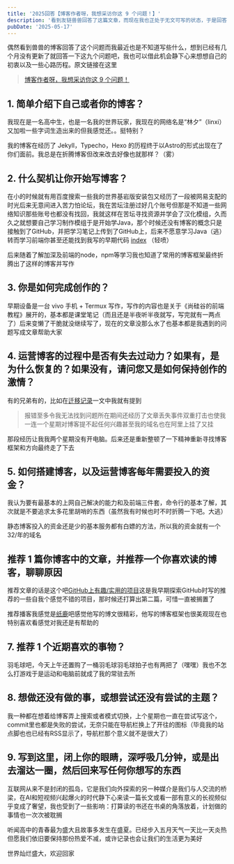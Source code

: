 ```yaml
---
title: '2025回答【博客作者呀，我想采访你这 9 个问题！】'
description: '看到友链兽兽回答了这篇文章，而现在我也正处于无文可写的状态，于是回答一下这九个问题'
pubDate: '2025-05-17'
---
```


偶然看到兽兽的博客回答了这个问题而我最近也是不知道写些什么，想到已经有几个月没有更新了就回答一下这九个问题吧，我也可以借此机会静下心来想想自己的初衷以及一些心路历程。原文链接在这里
> [博客作者呀，我想采访你这 9 个问题！](https://anotherdayu.com/2024/5962/)

## 1. 简单介绍下自己或者你的博客？

我现在是一名高中生，也是一名我的世界玩家，我现在的网络名是“林夕”（linxi）又加啦一些字词生造出来的但我感觉还。。挺特别？

我的博客在经历了 Jekyll，Typecho，Hexo 的历程终于以Astro的形式出现在了你们面前。我总是在折腾博客但改来改去好像也就那样？（雾）

## 2. 什么契机让你开始写博客？

在小的时候就有用百度搜索一些我的世界基岩版安装包又经历了一段被网易支配的时光后来无意间进入苦力怕论坛，我在苦坛注册过好几个账号但那是不知道一些网络知识那些账号也都没有找回，我就这样在苦坛寻找资源并学会了汉化模组，久而久之就想要自己学习制作模组于是开始学Java，那个时候还没有博客的概念只是接触到了GitHub，并把学习笔记上传到了GitHub上，后来不愿意学习Java（逃）转而学习前端你甚至还能找到我写的早期代码 [index](https://www.linexic.top/code/index.html) （轻喷）

后来随着了解加深及前端的node，npm等学习我也知道了常用的博客框架最终折腾出了这样的博客并写作

## 3. 你是如何完成创作的？

早期设备是一台 vivo 手机 + Termux 写作，写作的内容也是关于《尚硅谷的前端教程》展开的，基本都是课堂笔记（而且还是半夜听半夜就写，写完就有一两点了）后来变懒了干脆就没继续写了，现在的文章没那么水了也基本都是我遇到的问题写成文章帮助大家

## 4. 运营博客的过程中是否有失去过动力？如果有，是为什么恢复的？如果没有，请问您又是如何保持创作的激情？

有的兄弟有的，比如在[迁移记录](https://www.linexic.top/post/qian-yi-ji-lu/)一文中我就有提到
> 报错至多令我无法找到问题所在期间还经历了文章丢失事件双重打击也使我一连一个星期对博客提不起任何兴趣甚至我的域名也在阿里上挂了又挂

那段经历让我我两个星期没有开电脑。后来还是重新整顿了一下精神重新寻找博客框架和方向最终走了下去

## 5. 如何搭建博客，以及运营博客每年需要投入的资金？

我认为要有最基本的上网自己解决的能力和及前端三件套，命令行的基本了解，其次就是不要追求太多花里胡哨的东西（虽然我有时候也时不时折腾一下吧。大逃）

静态博客投入的资金还是少的基本服务都有白嫖的方法，所以我的资金就有一个32/年的域名

## 推荐 1 篇你博客中的文章，并推荐一个你喜欢读的博客，聊聊原因

推荐文章的话是这个吧[GitHub上有趣/实用的项目](https://www.linexic.top/post/github-stear/)这是我早期探索GitHub时写的推荐的一些自我个感觉不错的项目，那时候还打算出第二篇，可惜一直被搁置了

推荐播客我感觉是[纸鹿](https://blog.zhilu.cyou/)吧感觉他写的博文很精彩，他写的博客框架也很美观现在也特别喜欢看感觉对我还是有帮助的

## 7. 推荐 1 个近期喜欢的事物？

羽毛球吧，今天上午还置购了一桶羽毛球羽毛球拍子也有两把了（嘿嘿）我也不怎么打游戏于是运动和电脑前就成了我的常驻去所

## 8. 想做还没有做的事，或想尝试还没有尝试的主题？

我一种都在想着给博客弄上搜索或者模式切换，上个星期也一直在尝试写这个，commit里也都是失败的尝试，无奈只能在导航栏换上了开往的图标（毕竟我的站点脚也也已经有RSS显示了，导航栏那个意义就不是很大了）

## 9. 写到这里，闭上你的眼睛，深呼吸几分钟，或是出去溜达一圈，然后回来写任何你想写的东西

互联网从来不是封闭的孤岛，它是我们向外探索的另一种媒介是我们与人交流的桥梁，在AI和短视频兴起爆火的时代静下心来读一篇长文或看一部有意义的长视频似乎变成了奢望，我也受到了一些影响：打算读的书还在书桌的角落放着，计划做的事情也一次次被耽搁

听闻高中的青春最为盛大且故事多发生在盛夏。已经步入五月天气一天比一天炎热但愿我们依旧要保持那份热爱不减，或许记录也会让我们的生活更为美好

世界灿烂盛大，欢迎回家
